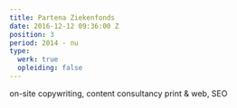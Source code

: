 ```yaml
---
title: Partena Ziekenfonds
date: 2016-12-12 09:36:00 Z
position: 3
period: 2014 - nu
type:
  werk: true
  opleiding: false
---
```


on-site copywriting, content consultancy print & web, SEO